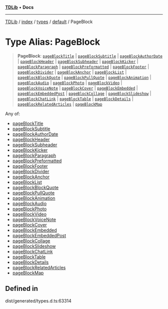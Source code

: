 [**TDLib**](../../../../../../README.md) • **Docs**

***

[TDLib](../../../../../../modules.md) / [index](../../../../../README.md) / [types](../../../README.md) / [default](../README.md) / PageBlock

# Type Alias: PageBlock

> **PageBlock**: [`pageBlockTitle`](pageBlockTitle.md) \| [`pageBlockSubtitle`](pageBlockSubtitle.md) \| [`pageBlockAuthorDate`](pageBlockAuthorDate.md) \| [`pageBlockHeader`](pageBlockHeader.md) \| [`pageBlockSubheader`](pageBlockSubheader.md) \| [`pageBlockKicker`](pageBlockKicker.md) \| [`pageBlockParagraph`](pageBlockParagraph.md) \| [`pageBlockPreformatted`](pageBlockPreformatted.md) \| [`pageBlockFooter`](pageBlockFooter.md) \| [`pageBlockDivider`](pageBlockDivider.md) \| [`pageBlockAnchor`](pageBlockAnchor.md) \| [`pageBlockList`](pageBlockList.md) \| [`pageBlockBlockQuote`](pageBlockBlockQuote.md) \| [`pageBlockPullQuote`](pageBlockPullQuote.md) \| [`pageBlockAnimation`](pageBlockAnimation.md) \| [`pageBlockAudio`](pageBlockAudio.md) \| [`pageBlockPhoto`](pageBlockPhoto.md) \| [`pageBlockVideo`](pageBlockVideo.md) \| [`pageBlockVoiceNote`](pageBlockVoiceNote.md) \| [`pageBlockCover`](pageBlockCover.md) \| [`pageBlockEmbedded`](pageBlockEmbedded.md) \| [`pageBlockEmbeddedPost`](pageBlockEmbeddedPost.md) \| [`pageBlockCollage`](pageBlockCollage.md) \| [`pageBlockSlideshow`](pageBlockSlideshow.md) \| [`pageBlockChatLink`](pageBlockChatLink.md) \| [`pageBlockTable`](pageBlockTable.md) \| [`pageBlockDetails`](pageBlockDetails.md) \| [`pageBlockRelatedArticles`](pageBlockRelatedArticles.md) \| [`pageBlockMap`](pageBlockMap.md)

Any of:
- [pageBlockTitle](pageBlockTitle.md)
- [pageBlockSubtitle](pageBlockSubtitle.md)
- [pageBlockAuthorDate](pageBlockAuthorDate.md)
- [pageBlockHeader](pageBlockHeader.md)
- [pageBlockSubheader](pageBlockSubheader.md)
- [pageBlockKicker](pageBlockKicker.md)
- [pageBlockParagraph](pageBlockParagraph.md)
- [pageBlockPreformatted](pageBlockPreformatted.md)
- [pageBlockFooter](pageBlockFooter.md)
- [pageBlockDivider](pageBlockDivider.md)
- [pageBlockAnchor](pageBlockAnchor.md)
- [pageBlockList](pageBlockList.md)
- [pageBlockBlockQuote](pageBlockBlockQuote.md)
- [pageBlockPullQuote](pageBlockPullQuote.md)
- [pageBlockAnimation](pageBlockAnimation.md)
- [pageBlockAudio](pageBlockAudio.md)
- [pageBlockPhoto](pageBlockPhoto.md)
- [pageBlockVideo](pageBlockVideo.md)
- [pageBlockVoiceNote](pageBlockVoiceNote.md)
- [pageBlockCover](pageBlockCover.md)
- [pageBlockEmbedded](pageBlockEmbedded.md)
- [pageBlockEmbeddedPost](pageBlockEmbeddedPost.md)
- [pageBlockCollage](pageBlockCollage.md)
- [pageBlockSlideshow](pageBlockSlideshow.md)
- [pageBlockChatLink](pageBlockChatLink.md)
- [pageBlockTable](pageBlockTable.md)
- [pageBlockDetails](pageBlockDetails.md)
- [pageBlockRelatedArticles](pageBlockRelatedArticles.md)
- [pageBlockMap](pageBlockMap.md)

## Defined in

dist/generated/types.d.ts:63314
